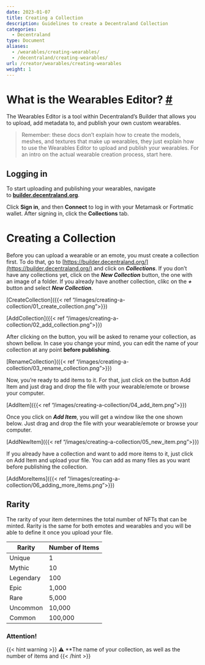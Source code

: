 ```yaml
---
date: 2023-01-07
title: Creating a Collection
description: Guidelines to create a Decentraland Collection
categories:
  - Decentraland
type: Document
aliases:
  - /wearables/creating-wearables/
  - /decentraland/creating-wearables/
url: /creator/wearables/creating-wearables
weight: 1
---
```


# **What is the Wearables Editor? [#](https://docs.decentraland.org/creator/wearables/wearables-editor-user-guide/#what-is-the-wearables-editor)**

The Wearables Editor is a tool within Decentraland’s Builder that allows you to upload, add metadata to, and publish your own custom wearables.

> Remember: these docs don’t explain how to create the models, meshes, and textures that make up wearables, they just explain how to use the Wearables Editor to upload and publish your wearables. For an intro on the actual wearable creation process, start here.
> 

## **Logging in**

To start uploading and publishing your wearables, navigate to **[builder.decentraland.org](https://builder.decentraland.org/)**.

Click **Sign in**, and then **Connect** to log in with your Metamask or Fortmatic wallet. After signing in, click the **Collections** tab.

# Creating a Collection

Before you can upload a wearable or an emote, you must create a collection first. To do that, go to [https://builder.decentraland.org/](https://builder.decentraland.org/) and click on ***Collections***. If you don’t have any collections yet, click on the ***New Collection*** button, the one with an image of a folder. If you already have another collection, clikc on the ***+*** button and select ***New Collection***.

[CreateCollection]({{< ref “/images/creating-a-collection/01_create_collection.png”>}})

[AddCollection]({{< ref “/images/creating-a-collection/02_add_collection.png”>}})

After clicking on the button, you will be asked to rename your collection, as shown bellow. In case you change your mind, you can edit the name of your collection at any point **before publishing**.

[RenameCollection]({{< ref “/images/creating-a-collection/03_rename_collection.png”>}})

Now, you’re ready to add items to it. For that, just click on the button Add Item and just drag and drop the file with your wearable/emote or browse your computer.

[AddItem]({{< ref “/images/creating-a-collection/04_add_item.png”>}})

Once you click on ***Add Item***, you will get a window like the one shown below. Just drag and drop the file with your wearable/emote or browse your computer. 

[AddNewItem]({{< ref “/images/creating-a-collection/05_new_item.png”>}})

If you already have a collection and want to add more items to it, just click on Add Item and upload your file. You can add as many files as you want before publishing the collection.

[AddMoreItems]({{< ref “/images/creating-a-collection/06_adding_more_items.png”>}})


## **Rarity**

The rarity of your item determines the total number of NFTs that can be minted. Rarity is the same for both emotes and wearables and you will be able to define it once you upload your file.

|          Rarity |     Number of Items |
| --- | --- |
| Unique | 1 |
| Mythic | 10 |
| Legendary | 100 |
| Epic | 1,000 |
| Rare | 5,000 |
| Uncommon | 10,000 |
| Common | 100,000 |

### Attention!

{{< hint warning >}}
⚠️ **The name of your collection, as well as the number of items and {{< /hint >}}





